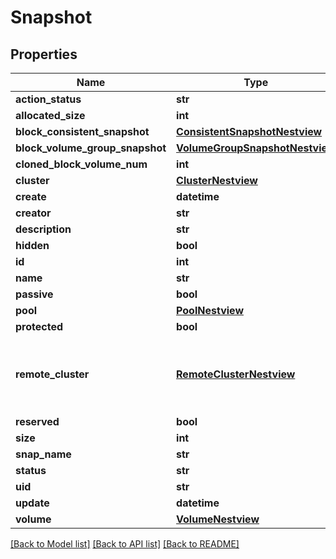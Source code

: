 # Snapshot

## Properties
Name | Type | Description | Notes
------------ | ------------- | ------------- | -------------
**action_status** | **str** |  | [optional] 
**allocated_size** | **int** |  | [optional] 
**block_consistent_snapshot** | [**ConsistentSnapshotNestview**](ConsistentSnapshotNestview.md) |  | [optional] 
**block_volume_group_snapshot** | [**VolumeGroupSnapshotNestview**](VolumeGroupSnapshotNestview.md) |  | [optional] 
**cloned_block_volume_num** | **int** |  | [optional] 
**cluster** | [**ClusterNestview**](ClusterNestview.md) |  | [optional] 
**create** | **datetime** |  | [optional] 
**creator** | **str** |  | [optional] 
**description** | **str** |  | [optional] 
**hidden** | **bool** |  | [optional] 
**id** | **int** |  | [optional] 
**name** | **str** |  | [optional] 
**passive** | **bool** |  | [optional] 
**pool** | [**PoolNestview**](PoolNestview.md) |  | [optional] 
**protected** | **bool** |  | [optional] 
**remote_cluster** | [**RemoteClusterNestview**](RemoteClusterNestview.md) | the snapshot is replicated from a remote cluster | [optional] 
**reserved** | **bool** |  | [optional] 
**size** | **int** |  | [optional] 
**snap_name** | **str** |  | [optional] 
**status** | **str** |  | [optional] 
**uid** | **str** |  | [optional] 
**update** | **datetime** |  | [optional] 
**volume** | [**VolumeNestview**](VolumeNestview.md) |  | [optional] 

[[Back to Model list]](../README.md#documentation-for-models) [[Back to API list]](../README.md#documentation-for-api-endpoints) [[Back to README]](../README.md)


